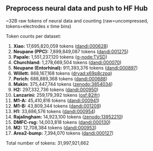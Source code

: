## Preprocess neural data and push to HF Hub

~32B raw tokens of neural data and counting (raw=uncompressed, tokens=electrodes x time bins)

Token counts per dataset:

1. **Xiao:** 17,695,820,059 tokens ([dandi:000628](https://dandiarchive.org/dandiset/000628))
2. **Neupane (PPC):** 7,899,849,087 tokens ([dandi:001275](https://dandiarchive.org/dandiset/001275))
3. **Papale:** 1,551,237,120 tokens ([g-node:TVSD](https://gin.g-node.org/paolo_papale/TVSD))
4. **Churchland:** 1,278,669,504 tokens ([dandi:000070](https://dandiarchive.org/dandiset/000070))
5. **Neupane (Entorhinal):** 911,393,376 tokens ([dandi:000897](https://dandiarchive.org/dandiset/000897))
6. **Willett:** 868,167,168 tokens ([dryad:x69p8czpq](https://datadryad.org/stash/dataset/doi:10.5061/dryad.x69p8czpq))
7. **Perich:** 688,889,368 tokens ([dandi:000688](https://dandiarchive.org/dandiset/000688))
8. **Makin:** 375,447,744 tokens ([zenodo:3854034](https://zenodo.org/records/3854034))
9. **H2:** 297,332,736 tokens ([dandi:000950](https://dandiarchive.org/dandiset/000950))
10. **Lanzarini:** 259,179,392 tokens ([osf:82jfr](https://osf.io/82jfr/))
12. **M1-A:** 45,410,816 tokens ([dandi:000941](https://dandiarchive.org/dandiset/000941))
13. **M1-B:** 43,809,344 tokens ([dandi:001209](https://dandiarchive.org/dandiset/001209))
14. **H1:** 33,686,576 tokens ([dandi:000954](https://dandiarchive.org/dandiset/000954))
15. **Rajalingham:** 14,923,100 tokens ([zenodo:13952210](https://zenodo.org/records/13952210))
15. **DMFC-rsg:** 14,003,818 tokens ([dandi:000130](https://dandiarchive.org/dandiset/000130))
16. **M2:** 12,708,384 tokens ([dandi:000953](https://dandiarchive.org/dandiset/000953))
17. **Area2-bump:** 7,394,070 tokens ([dandi:000127](https://dandiarchive.org/dandiset/000127))

Total number of tokens: 31,997,921,662
